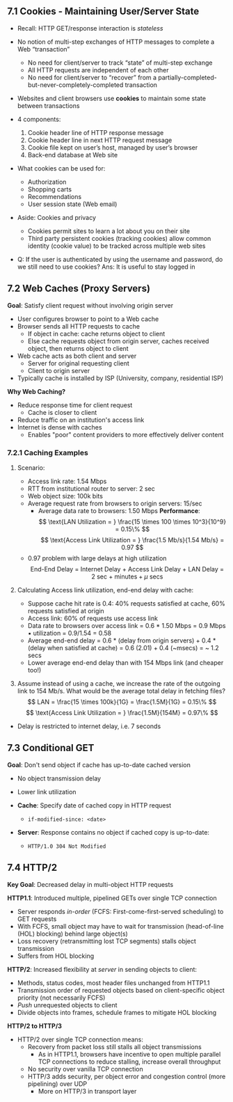 ## 7.1 Cookies - Maintaining User/Server State
- Recall: HTTP GET/response interaction is *stateless*
- No notion of multi-step exchanges of HTTP messages to complete a Web “transaction”
	- No need for client/server to track “state” of multi-step exchange
	- All HTTP requests are independent of each other
	- No need for client/server to “recover” from a partially-completed-but-never-completely-completed transaction

- Websites and client browsers use **cookies** to maintain some state between transactions
- 4 components:
	1. Cookie header line of HTTP response message 
	2. Cookie header line in next HTTP request message
	3. Cookie file kept on user’s host, managed by user’s browser
	4. Back-end database at Web site

- What cookies can be used for:
	- Authorization
	- Shopping carts
	- Recommendations
	- User session state (Web email)
- Aside: Cookies and privacy
	- Cookies permit sites to learn a lot about you on their site
	- Third party persistent cookies (tracking cookies) allow common identity (cookie value) to be tracked across multiple web sites
- Q: If the user is authenticated by using the username and password, do we still need to use cookies? Ans: It is useful to stay logged in

## 7.2 Web Caches (Proxy Servers)
**Goal**: Satisfy client request without involving origin server
- User configures browser to point to a Web cache
- Browser sends all HTTP requests to cache
	- If object in cache: cache returns object to client
	- Else cache requests object from origin server, caches received object, then returns object to client
- Web cache acts as both client and server
	- Server for original requesting client
	- Client to origin server
- Typically cache is installed by ISP (University, company, residential ISP)

**Why Web Caching?**
- Reduce response time for client request
	- Cache is closer to client
- Reduce traffic on an institution's access link
- Internet is dense with caches
	- Enables "poor" content providers to more effectively deliver content

### 7.2.1 Caching Examples
1. Scenario:
	- Access link rate: 1.54 Mbps
	- RTT from institutional router to server: 2 sec
	- Web object size: 100k bits
	- Average request rate from browsers to origin servers: 15/sec
		- Average data rate to browsers: 1.50 Mbps
	**Performance**:$$
		\text{LAN Utilization = } \frac{15 \times 100 \times 10^3}{10^9} = 0.15\%
		$$$$
		    \text{Access Link Utilization = } \frac{1.5 Mb/s}{1.54 Mb/s} = 0.97
		$$
	- 0.97 problem with large delays at high utilization$$
		\text{End-End Delay = Internet Delay + Access Link Delay + LAN Delay = 2 sec + minutes} + \mu \text{ secs} 
	$$
2. Calculating Access link utilization, end-end delay with cache:
	- Suppose cache hit rate is 0.4: 40% requests satisfied at cache, 60% requests satisfied at origin
	- Access link: 60% of requests use access link 
	- Data rate to browsers over access link = 0.6 * 1.50 Mbps = 0.9 Mbps ▪ utilization = 0.9/1.54 = 0.58
	- Average end-end delay = 0.6 * (delay from origin servers) + 0.4 * (delay when satisfied at cache) = 0.6 (2.01) + 0.4 (~msecs) = ~ 1.2 secs
	- Lower average end-end delay than with 154 Mbps link (and cheaper too!)

3. Assume instead of using a cache, we increase the rate of the outgoing link to 154 Mb/s. What would be the average total delay in fetching files?
$$
	LAN = \frac{15 \times 100k}{1G} = \frac{1.5M}{1G} = 0.15\%
	$$
$$
	\text{Access Link Utilization = } \frac{1.5M}{154M} = 0.97\%
	$$
- Delay is restricted to internet delay, i.e. 7 seconds
## 7.3 Conditional GET
**Goal**: Don't send object if cache has up-to-date cached version
- No object transmission delay
- Lower link utilization

- **Cache**: Specify date of cached copy in HTTP request 
	- `if-modified-since: <date>`
- **Server**: Response contains no object if cached copy is up-to-date:
	- `HTTP/1.0 304 Not Modified`
## 7.4 HTTP/2
**Key Goal**: Decreased delay in multi-object HTTP requests

**HTTP1.1**: Introduced multiple, pipelined GETs over single TCP connection
- Server responds *in-order* (FCFS: First-come-first-served scheduling) to GET requests
- With FCFS, small object may have to wait for transmission (head-of-line (HOL) blocking) behind large object(s)
- Loss recovery (retransmitting lost TCP segments) stalls object transmission
- Suffers from HOL blocking

**HTTP/2**: Increased flexibility at *server* in sending objects to client:
- Methods, status codes, most header files unchanged from HTTP1.1
- Transmission order of requested objects based on client-specific object priority (not necessarily FCFS)
- *Push* unrequested objects to client
- Divide objects into frames, schedule frames to mitigate HOL blocking

**HTTP/2 to HTTP/3**
- HTTP/2 over single TCP connection means:
	- Recovery from packet loss still stalls all object transmissions
		- As in HTTP1.1, browsers have incentive to open multiple parallel TCP connections to reduce stalling, increase overall throughput
	- No security over vanilla TCP connection
	- HTTP/3 adds security, per object error and congestion control (more pipelining) over UDP
		- More on HTTP/3 in transport layer